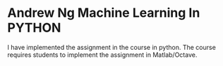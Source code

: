 # Andrew Ng Machine Learning In PYTHON
I have implemented the assignment in the course in python. The course requires students to implement the assignment in Matlab/Octave.
